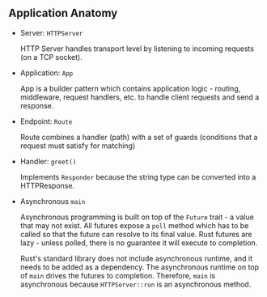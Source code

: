 ## Application Anatomy

+ Server: `HTTPServer`

  HTTP Server handles transport level by listening to incoming requests (on a TCP socket).

+ Application: `App`

  App is a builder pattern which contains application logic - routing, middleware, request handlers, etc. to handle client requests and send a response.

+ Endpoint: `Route`

  Route combines a handler (path) with a set of guards (conditions that a request must satisfy for matching)

+ Handler: `greet()`

  Implements `Responder` because the string type can be converted into a HTTPResponse.

+ Asynchronous `main`

  Asynchronous programming is built on top of the `Future` trait - a value that may not exist. All futures expose a `poll` method which has to be called so that the future can resolve to its final value. Rust futures are lazy - unless polled, there is no guarantee it will execute to completion.

  Rust's standard library does not include asynchronous runtime, and it needs to be added as a dependency. The asynchronous runtime on top of `main` drives the futures to completion. Therefore, `main` is asynchronous because `HTTPServer::run` is an asynchronous method.
